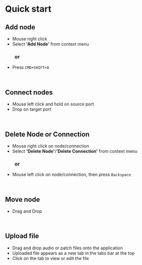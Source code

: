 # Quick start

## Add node
  - Mouse right click
  - Select **'Add Node'** from context menu

  ### &nbsp;&nbsp;&nbsp;&nbsp;&nbsp;&nbsp;&nbsp;&nbsp;or

  - Press `CMD+SHIFT+A`

<br/>

## Connect nodes
  - Mouse left click and hold on source port
  - Drop on target port

<br/>

## Delete Node or Connection
  - Mouse right click on node/connection
  - Select **'Delete Node'**/**'Delete Connection'** from context menu

  ### &nbsp;&nbsp;&nbsp;&nbsp;&nbsp;&nbsp;&nbsp;&nbsp;or

  - Mouse left click on node/connection, then press `Backspace`

<br/>


## Move node
  - Drag and Drop

<br/>

## Upload file
  - Drag and drop audio or patch files onto the application
  - Uploaded file appears as a new tab in the tabs bar at the top
  - Click on the tab to view or edit the file


